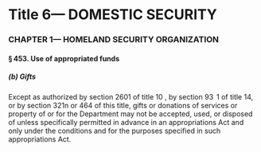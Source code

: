 
# Title 6— DOMESTIC SECURITY
### CHAPTER 1— HOMELAND SECURITY ORGANIZATION
#### § 453. Use of appropriated funds
##### (b) Gifts

Except as authorized by section 2601 of title 10 , by section 93  1 of title 14, or by section 321n or 464 of this title, gifts or donations of services or property of or for the Department may not be accepted, used, or disposed of unless specifically permitted in advance in an appropriations Act and only under the conditions and for the purposes specified in such appropriations Act.
